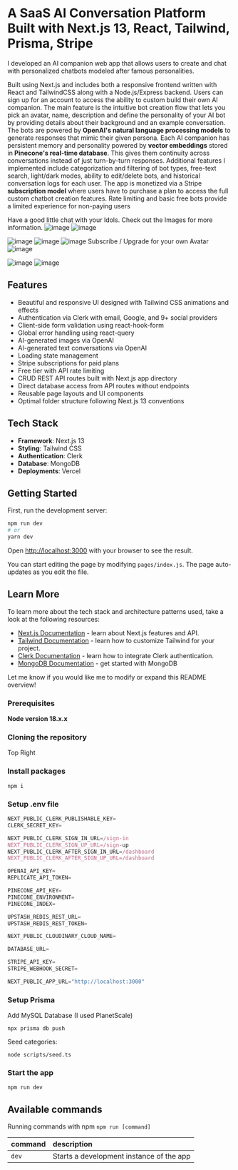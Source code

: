 # A SaaS AI Conversation Platform Built with Next.js 13, React, Tailwind, Prisma, Stripe 
I developed an AI companion web app that allows users to create and chat with personalized chatbots modeled after famous personalities.

Built using Next.js and includes both a responsive frontend written with React and TailwindCSS along with a Node.js/Express backend. Users can sign up for an account to access the ability to custom build their own AI companion.
The main feature is the intuitive bot creation flow that lets you pick an avatar, name, description and define the personality of your AI bot by providing details about their background and an example conversation. The bots are powered by **OpenAI's natural language processing models** to generate responses that mimic their given persona.
Each AI companion has persistent memory and personality powered by **vector embeddings** stored in **Pinecone's real-time database**. This gives them continuity across conversations instead of just turn-by-turn responses.
Additional features I implemented include categorization and filtering of bot types, free-text search, light/dark modes, ability to edit/delete bots, and historical conversation logs for each user.
The app is monetized via a Stripe **subscription model** where users have to purchase a plan to access the full custom chatbot creation features. Rate limiting and basic free bots provide a limited experience for non-paying users

Have a good little chat with your Idols.
Check out the Images for more information.
![image](https://github.com/divitcr7/Talk-To-Your-Idol/assets/67183559/100e23e4-65ab-4900-b55f-ccaa0c963932)
![image](https://github.com/divitcr7/Talk-To-Your-Idol/assets/67183559/78735a93-d270-4080-b811-2fd537f4b318)

![image](https://github.com/divitcr7/Talk-To-Your-Idol/assets/67183559/fd588547-8a8b-4523-a21e-0aded9b0b31b)
![image](https://github.com/divitcr7/Talk-To-Your-Idol/assets/67183559/7b6e60f7-f900-486c-902e-9c93b588da10)
![image](https://github.com/divitcr7/Talk-To-Your-Idol/assets/67183559/c617d9bb-b960-4615-b1dc-346ac5dd5eba)
Subscribe / Upgrade for your own Avatar
![image](https://github.com/divitcr7/Talk-To-Your-Idol/assets/67183559/f9495f5c-e807-4fec-a835-a13c10c8177a)

![image](https://github.com/divitcr7/Talk-To-Your-Idol/assets/67183559/4b7b3e62-449a-42f7-a0e7-d70b7f6b9197)
![image](https://github.com/divitcr7/Talk-To-Your-Idol/assets/67183559/5a438391-2213-4f6a-b5ff-787a79a15b6f)


## Features

- Beautiful and responsive UI designed with Tailwind CSS animations and effects
- Authentication via Clerk with email, Google, and 9+ social providers 
- Client-side form validation using react-hook-form
- Global error handling using react-query
- AI-generated images via OpenAI 
- AI-generated text conversations via OpenAI
- Loading state management  
- Stripe subscriptions for paid plans
- Free tier with API rate limiting
- CRUD REST API routes built with Next.js app directory
- Direct database access from API routes without endpoints 
- Reusable page layouts and UI components
- Optimal folder structure following Next.js 13 conventions

## Tech Stack

- **Framework**: Next.js 13
- **Styling**: Tailwind CSS
- **Authentication**: Clerk 
- **Database**: MongoDB
- **Deployments**: Vercel 

## Getting Started

First, run the development server:

```bash
npm run dev
# or
yarn dev
```

Open [http://localhost:3000](http://localhost:3000) with your browser to see the result.

You can start editing the page by modifying `pages/index.js`. The page auto-updates as you edit the file.

## Learn More

To learn more about the tech stack and architecture patterns used, take a look at the following resources:

- [Next.js Documentation](https://nextjs.org/docs) - learn about Next.js features and API.
- [Tailwind Documentation](https://tailwindcss.com/docs) - learn how to customize Tailwind for your project.
- [Clerk Documentation](https://docs.clerk.dev) - learn how to integrate Clerk authentication.
- [MongoDB Documentation](https://docs.mongodb.com) - get started with MongoDB

Let me know if you would like me to modify or expand this README overview!

### Prerequisites

**Node version 18.x.x**

### Cloning the repository

Top Right

### Install packages

```shell
npm i
```

### Setup .env file


```js
NEXT_PUBLIC_CLERK_PUBLISHABLE_KEY=
CLERK_SECRET_KEY=

NEXT_PUBLIC_CLERK_SIGN_IN_URL=/sign-in
NEXT_PUBLIC_CLERK_SIGN_UP_URL=/sign-up
NEXT_PUBLIC_CLERK_AFTER_SIGN_IN_URL=/dashboard
NEXT_PUBLIC_CLERK_AFTER_SIGN_UP_URL=/dashboard

OPENAI_API_KEY=
REPLICATE_API_TOKEN=

PINECONE_API_KEY=
PINECONE_ENVIRONMENT=
PINECONE_INDEX=

UPSTASH_REDIS_REST_URL=
UPSTASH_REDIS_REST_TOKEN=

NEXT_PUBLIC_CLOUDINARY_CLOUD_NAME=

DATABASE_URL=

STRIPE_API_KEY=
STRIPE_WEBHOOK_SECRET=

NEXT_PUBLIC_APP_URL="http://localhost:3000"
```

### Setup Prisma

Add MySQL Database (I used PlanetScale)

```shell
npx prisma db push

```

Seed categories:
```shell
node scripts/seed.ts
```

### Start the app

```shell
npm run dev
```

## Available commands

Running commands with npm `npm run [command]`

| command         | description                              |
| :-------------- | :--------------------------------------- |
| `dev`           | Starts a development instance of the app |
